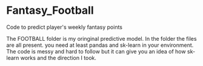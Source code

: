 # Fantasy_Football
Code to predict player's weekly fantasy points


The FOOTBALL folder is my oringinal predictive model. In the folder the files are all present. you need at least pandas and sk-learn in your environment. The code is messy and hard to follow but it can give you an idea of how sk-learn works and the direction I took.